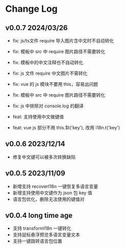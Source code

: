 # Change Log

## v0.0.7 2024/03/26

- fix: js/ts文件 require 导入图片含中文时不自动转化
- fix: 模板中 src 中 require 图片路径不需要转化
- fix: 模板中的中文注释也不自动转化
- fix: js 文件 require 中文图片不需转化
- fix: vue 的 js 模块不要用 this，容易出问题
- fix: 模板中 src 中 require 图片路径不需要转化
- fix: js 中排除对 console.log 的翻译

- feat: 支持使用中文做键值
- feat: vue js 部分不用 this.$t('key'), 改用 i18n.t('key')


## v0.0.6 2023/12/14

- 修复中文键可以被多次转换缺陷

## v0.0.5 2023/11/09

- 新增支持 recoverI18n 一键恢复多语言变量
- 新增支持使用中文键作为 json 包 key 值
- 语言包优化，删除无法使用的键值对


## v0.0.4 long time age

- 支持 transformI18n 一键转化
- 支持鼠标悬浮预览多语言变量文本
- 支持一键跳转语言包位置